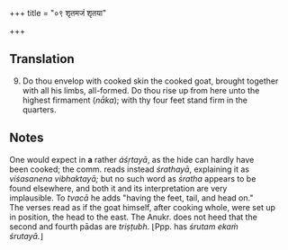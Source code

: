+++
title = "०९ शृतमजं शृतया"

+++
## Translation
9. Do thou envelop with cooked skin the cooked goat, brought together  
with all his limbs, all-formed. Do thou rise up from here unto the  
highest firmament (*nā́ka*); with thy four feet stand firm in the  
quarters.

## Notes
One would expect in **a** rather *áśṛtayā*, as the hide can hardly have  
been cooked; the comm. reads instead *śrathayā*, explaining it as  
*viśasanena vibhaktayā;* but no such word as *śratha* appears to be  
found elsewhere, and both it and its interpretation are very  
implausible. To *tvacā* he adds "having the feet, tail, and head on."  
The verses read as if the goat himself, after cooking whole, were set up  
in position, the head to the east. The Anukr. does not heed that the  
second and fourth pādas are *triṣṭubh*. ⌊Ppp. has *śrutam ekaṁ  
śrutayā.*⌋
